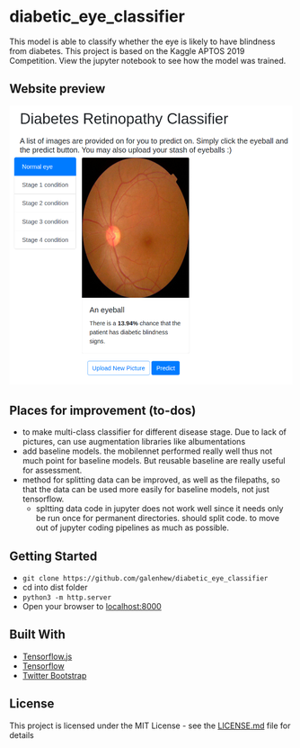 # diabetic_eye_classifier
This model is able to classify whether the eye is likely to have blindness from diabetes.
This project is based on the Kaggle APTOS 2019 Competition. View the jupyter notebook to see how the model was trained. 

## Website preview
![](dist/img/eye_preview.png) 

## Places for improvement (to-dos)
- to make multi-class classifier for different disease stage. Due to lack of pictures, can use augmentation libraries like albumentations
- add baseline models. the mobilennet performed really well thus not much point for baseline models. But reusable baseline are really useful for assessment.
- method for splitting data can be improved, as well as the filepaths, so that the data can be used more easily for baseline models, not just tensorflow.
    - spltting data code in jupyter does not work well since it needs only be run once for permanent directories. should split code. to move out of jupyter coding pipelines as much as possible.
 

## Getting Started
- `git clone https://github.com/galenhew/diabetic_eye_classifier`
- cd into dist folder
- `python3 -m http.server`
- Open your browser to [localhost:8000](http://localhost:8000/)

## Built With

* [Tensorflow.js](https://www.tensorflow.org/js)
* [Tensorflow](https://www.tensorflow.org/)
* [Twitter Bootstrap](http://getbootstrap.com/)


## License

This project is licensed under the MIT License - see the [LICENSE.md](LICENSE.md) file for details

